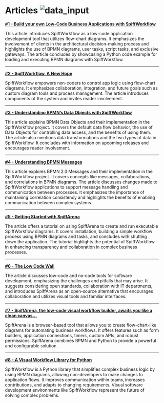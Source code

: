# Articles ![data_input](/images/articles.png)

**[#1 - Build your own Low-Code Business Applications with SpiffWorkflow](https://medium.com/@danfunk/build-your-own-low-code-business-applications-with-spiffworkflow-1d0730acc1f3)**

This article introduces SpiffWorkflow as a low-code application development tool that utilizes flow-chart diagrams.
It emphasizes the involvement of clients in the architectural decision-making process and highlights the use of BPMN diagrams, user tasks, script tasks, and exclusive gateways.
The article concludes by showcasing a Python code example for loading and executing BPMN diagrams with SpiffWorkflow.

----

**[#2 - SpiffWorkflow, A New Hope](https://medium.com/@danfunk/spiffworkflow-a-new-hope-3f0c1dc72adb)**

SpiffWorkflow empowers non-coders to control app logic using flow-chart diagrams.
It emphasizes collaboration, integration, and future goals such as custom diagram tools and process management.
The article introduces components of the system and invites reader involvement.

----

**[#3 - Understanding BPMN’s Data Objects with SpiffWorkflow](https://medium.com/@danfunk/understanding-bpmns-data-objects-with-spiffworkflow-26e195e23398)**

This article explains BPMN Data Objects and their implementation in the SpiffWorkflow project.
It covers the default data flow behavior, the use of Data Objects for controlling data access, and the benefits of using them.
The article also mentions data transformations and the two types of data in SpiffWorkflow.
It concludes with information on upcoming releases and encourages reader involvement.

----

**[#4 - Understanding BPMN Messages](https://medium.com/@danfunk/understanding-bpmn-messages-7b0fee2d6a81)**

This article explores BPMN 2.0 Messages and their implementation in the SpiffWorkflow project.
It covers concepts like messages, collaborations, and correlations in BPMN diagrams.
The article discusses changes made to SpiffWorkflow applications to support message handling and communication between processes.
It emphasizes the importance of maintaining correlation consistency and highlights the benefits of enabling communication between complex systems.

----

**[#5 - Getting Started with SpiffArena](https://medium.com/@danfunk/getting-started-8ec59afe3a48)**

The article offers a tutorial on using SpiffArena to create and run executable SpiffWorkflow diagrams.
It covers installation, building a simple workflow process using BPMN diagrams and tasks, and concludes with shutting down the application.
The tutorial highlights the potential of SpiffWorkflow in enhancing transparency and collaboration in complex business processes.

----

**[#6 - The Low Code Wall](https://medium.com/@danfunk/the-low-code-wall-fa2e3476cc10)**

The article discusses low-code and no-code tools for software development, emphasizing the challenges and pitfalls that may arise.
It suggests considering open standards, collaboration with IT departments, and introduces SpiffArena as an open-source alternative that encourages collaboration and utilizes visual tools and familiar interfaces.

----

**[#7 - SpiffArena, the low-code visual workflow builder, awaits you like a clean canvas…](https://medium.com/@danfunk/spiffarena-the-low-code-visual-workflow-builder-awaits-you-like-a-clean-canvas-e7b9bd20ae71)**

SpiffArena is a browser-based tool that allows you to create flow-chart-like diagrams for automating business workflows.
It offers features such as form builders, application connections, timers, custom APIs, and robust permissions.
SpiffArena combines BPMN and Python to provide a powerful and configurable solution.

----

**[#8 - A Visual Workflow Library for Python](https://medium.com/@danfunk/a-visual-workflow-library-for-python-d19e1387653)**

SpiffWorkflow is a Python library that simplifies complex business logic by using BPMN diagrams, allowing non-developers to make changes to application flows.
It improves communication within teams, increases contributions, and adapts to changing requirements.
Visual software development environments like SpiffWorkflow represent the future of solving complex problems.

```{tags} tutorial, explanation
```
